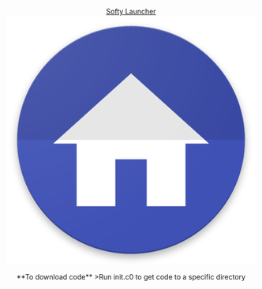 <p align="center">
	<a href="https://www.softy.xyz">Softy Launcher</a>
	<img src="https://github.com/Softy-Launcher/App_Pictures/blob/master/web_hi_res_512.png">
</p>
<p align="center">
**To download code**
>Run init.c0 to get code to a specific directory

</p>
